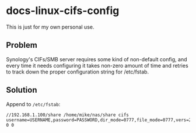 # docs-linux-cifs-config

This is just for my own personal use.

## Problem 

Synology's CIFs/SMB server requires some kind of non-default config, and every time it needs configuring it takes 
non-zero amount of time and retries to track down the proper configuration string for /etc/fstab.

## Solution

Append to `/etc/fstab`:

```
//192.168.1.100/share /home/mike/nas/share cifs username=USERNAME,password=PASSWORD,dir_mode=0777,file_mode=0777,vers=2.0 0 0
```

